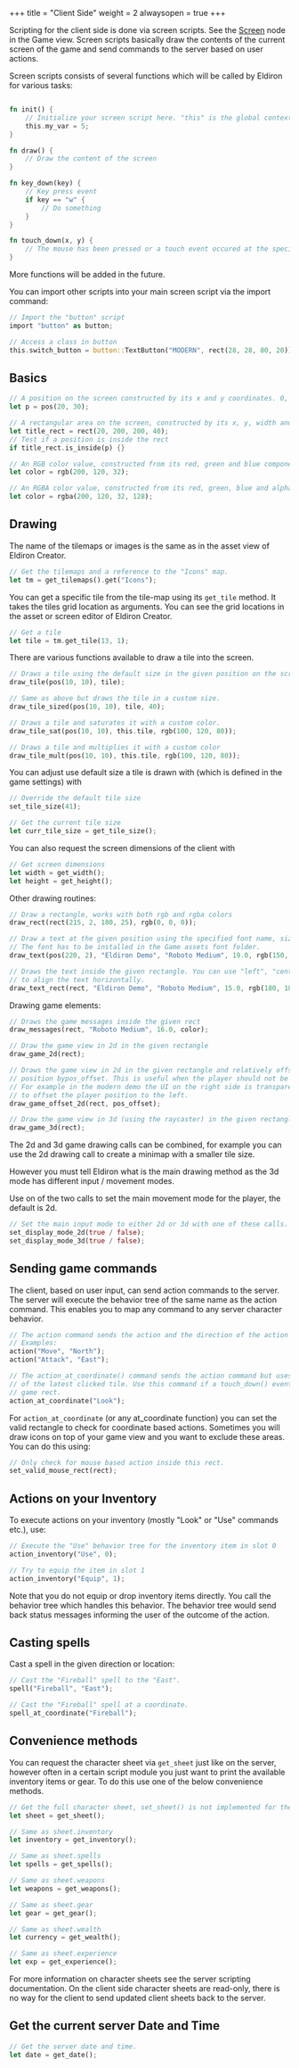 +++
title = "Client Side"
weight = 2
alwaysopen = true
+++

Scripting for the client side is done via screen scripts. See the [Screen](../../nodes/_index.md#screen) node in the Game view. Screen scripts basically draw the contents of the current screen of the game and send commands to the server based on user actions.

Screen scripts consists of several functions which will be called by Eldiron for various tasks:

```rust

fn init() {
    // Initialize your screen script here. "this" is the global context.
    this.my_var = 5;
}

fn draw() {
    // Draw the content of the screen
}

fn key_down(key) {
    // Key press event
    if key == "w" {
        // Do something
    }
}

fn touch_down(x, y) {
    // The mouse has been pressed or a touch event occured at the specified coordinates.
}
```

More functions will be added in the future.

You can import other scripts into your main screen script via the import command:

```rust
// Import the "button" script
import "button" as button;

// Access a class in button
this.switch_button = button::TextButton("MODERN", rect(28, 28, 80, 20));
```

## Basics

```rust
// A position on the screen constructed by its x and y coordinates. 0, 0 is the top left corner.
let p = pos(20, 30);

// A rectangular area on the screen, constructed by its x, y, width and height values.
let title_rect = rect(20, 200, 200, 40);
// Test if a position is inside the rect
if title_rect.is_inside(p) {}

// An RGB color value, constructed from its red, green and blue components.
let color = rgb(200, 120, 32);

// An RGBA color value, constructed from its red, green, blue and alpha components.
let color = rgba(200, 120, 32, 128);
```

## Drawing

The name of the tilemaps or images is the same as in the asset view of Eldiron Creator.

```rust
// Get the tilemaps and a reference to the "Icons" map.
let tm = get_tilemaps().get("Icons");
```

You can get a specific tile from the tile-map using its ```get_tile``` method. It takes the tiles grid location as arguments. You can see the grid locations in the asset or screen editor of Eldiron Creator.

```rust
// Get a tile
let tile = tm.get_tile(13, 1);
```

There are various functions available to draw a tile into the screen.

```rust
// Draws a tile using the default size in the given position on the screen.
draw_tile(pos(10, 10), tile);

// Same as above but draws the tile in a custom size.
draw_tile_sized(pos(10, 10), tile, 40);

// Draws a tile and saturates it with a custom color.
draw_tile_sat(pos(10, 10), this.tile, rgb(100, 120, 80));

// Draws a tile and multiplies it with a custom color
draw_tile_mult(pos(10, 10), this.tile, rgb(100, 120, 80));
```

You can adjust use default size a tile is drawn with (which is defined in the game settings) with
```rust
// Override the default tile size
set_tile_size(41);

// Get the current tile size
let curr_tile_size = get_tile_size();
```

You can also request the screen dimensions of the client with

```rust
// Get screen dimensions
let width = get_width();
let height = get_height();
```

Other drawing routines:

```rust
// Draw a rectangle, works with both rgb and rgba colors
draw_rect(rect(215, 2, 180, 25), rgb(0, 0, 0));

// Draw a text at the given position using the specified font name, size, and color.
// The font has to be installed in the Game assets font folder.
draw_text(pos(220, 2), "Eldiron Demo", "Roboto Medium", 19.0, rgb(150, 150, 150));

// Draws the text inside the given rectangle. You can use "left", "center" and "right"
// to align the text horizontally.
draw_text_rect(rect, "Eldiron Demo", "Roboto Medium", 15.0, rgb(180, 180, 180), "center");
```

Drawing game elements:

```rust
// Draws the game messages inside the given rect
draw_messages(rect, "Roboto Medium", 16.0, color);

// Draw the game view in 2d in the given rectangle
draw_game_2d(rect);

// Draws the game view in 2d in the given rectangle and relatively offsets the player
// position bypos_offset. This is useful when the player should not be centered.
// For example in the modern demo the UI on the right side is transparent so we want
// to offset the player position to the left.
draw_game_offset_2d(rect, pos_offset);

// Draw the game view in 3d (using the raycaster) in the given rectangle.
draw_game_3d(rect);
```

The 2d and 3d game drawing calls can be combined, for example you can use the 2d drawing call to create a minimap with a smaller tile size.

However you must tell Eldiron what is the main drawing method as the 3d mode has different input / movement modes.

Use on of the two calls to set the main movement mode for the player, the default is 2d.

```rust
// Set the main input mode to either 2d or 3d with one of these calls.
set_display_mode_2d(true / false);
set_display_mode_3d(true / false);
```

## Sending game commands

The client, based on user input, can send action commands to the server. The server will execute the behavior tree of the same name as the action command. This enables you to map any command to any server character behavior.

```rust
// The action command sends the action and the direction of the action to the server.
// Examples:
action("Move", "North");
action("Attack", "East");

// The action_at_coordinate() command sends the action command but uses the coordinates
// of the latest clicked tile. Use this command if a touch_down() event is inside the
// game rect.
action_at_coordinate("Look");
```

For ```action_at_coordinate``` (or any at_coordinate function) you can set the valid rectangle to check for coordinate based actions. Sometimes you will draw icons on top of your game view and you want to exclude these areas. You can do this using:

```rust
// Only check for mouse based action inside this rect.
set_valid_mouse_rect(rect);
```

## Actions on your Inventory

To execute actions on your inventory (mostly "Look" or "Use" commands etc.), use:

```rust
// Execute the "Use" behavior tree for the inventory item in slot 0
action_inventory("Use", 0);

// Try to equip the item in slot 1
action_inventory("Equip", 1);
```

Note that you do not equip or drop inventory items directly. You call the behavior tree which handles this behavior. The behavior tree would send back status messages informing the user of the outcome of the action.

## Casting spells

Cast a spell in the given direction or location:

```rust
// Cast the "Fireball" spell to the "East".
spell("Fireball", "East");

// Cast the "Fireball" spell at a coordinate.
spell_at_coordinate("Fireball");
```

## Convenience methods

You can request the character sheet via ```get_sheet``` just like on the server, however often in a certain script module you just want to print the available inventory items or gear. To do this use one of the below convenience methods.

```rust
// Get the full character sheet, set_sheet() is not implemented for the client.
let sheet = get_sheet();

// Same as sheet.inventory
let inventory = get_inventory();

// Same as sheet.spells
let spells = get_spells();

// Same as sheet.weapons
let weapons = get_weapons();

// Same as sheet.gear
let gear = get_gear();

// Same as sheet.wealth
let currency = get_wealth();

// Same as sheet.experience
let exp = get_experience();
```

For more information on character sheets see the server scripting documentation. On the client side character sheets are read-only, there is no way for the client to send updated client sheets back to the server.

## Get the current server Date and Time

```rust
// Get the server date and time.
let date = get_date();
```